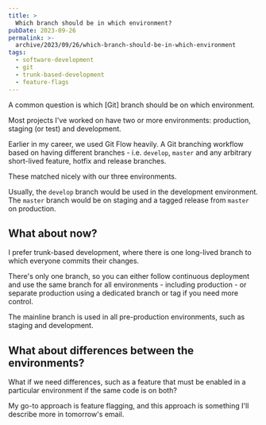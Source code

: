 ```yaml
---
title: >
  Which branch should be in which environment?
pubDate: 2023-09-26
permalink: >-
  archive/2023/09/26/which-branch-should-be-in-which-environment
tags:
  - software-development
  - git
  - trunk-based-development
  - feature-flags
---
```


A common question is which [Git] branch should be on which environment.

Most projects I've worked on have two or more environments: production, staging (or test) and development.

Earlier in my career, we used Git Flow heavily. A Git branching workflow based on having different branches - i.e. `develop`, `master` and any arbitrary short-lived feature, hotfix and release branches.

These matched nicely with our three environments.

Usually, the `develop` branch would be used in the development environment. The `master` branch would be on staging and a tagged release from `master` on production.

## What about now?

I prefer trunk-based development, where there is one long-lived branch to which everyone commits their changes.

There's only one branch, so you can either follow continuous deployment and use the same branch for all environments - including production - or separate production using a dedicated branch or tag if you need more control.

The mainline branch is used in all pre-production environments, such as staging and development.

## What about differences between the environments?

What if we need differences, such as a feature that must be enabled in a particular environment if the same code is on both?

My go-to approach is feature flagging, and this approach is something I'll describe more in tomorrow's email.
